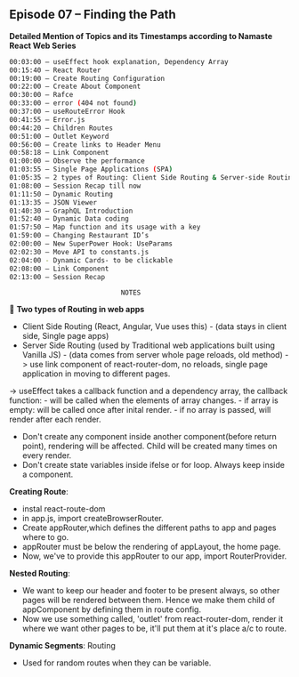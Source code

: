 ## Episode 07 – Finding the Path

**Detailed Mention of Topics and its Timestamps according to Namaste React Web Series**

```sh
00:03:00 – useEffect hook explanation, Dependency Array
00:15:40 – React Router 
00:19:00 – Create Routing Configuration
00:22:00 – Create About Component
00:30:00 – Rafce
00:33:00 – error (404 not found)
00:37:00 – useRouteError Hook
00:41:55 – Error.js
00:44:20 – Children Routes
00:51:00 – Outlet Keyword
00:56:00 – Create links to Header Menu
00:58:18 – Link Component 
01:00:00 – Observe the performance
01:03:55 – Single Page Applications (SPA)
01:05:35 – 2 types of Routing: Client Side Routing & Server-side Routing
01:08:00 – Session Recap till now 
01:11:50 – Dynamic Routing
01:13:35 – JSON Viewer
01:40:30 – GraphQL Introduction
01:52:40 – Dynamic Data coding 
01:57:50 – Map function and its usage with a key 
01:59:00 – Changing Restaurant ID’s
02:00:00 – New SuperPower Hook: UseParams
02:02:30 – Move API to constants.js
02:04:00 - Dynamic Cards- to be clickable
02:08:00 – Link Component
02:13:00 – Session Recap
```
								NOTES

🚀 **Two types of Routing in web apps**
  - Client Side Routing (React, Angular, Vue uses this) - (data stays in client side, Single page apps)
  - Server Side Routing (used by Traditional web applications built using Vanilla JS) - (data comes from server whole page reloads, old method)
  -> use link component of react-router-dom, no reloads, single page application in moving to different pages.

-> useEffect takes a callback function and a dependency array, the callback function:
	- will be called when the elements of array changes.
	- if array is empty: will be called once after inital render.
	- if no array is passed, will render after each render.

- Don't create any component inside another component(before return point), rendering will be affected. Child will be created many times on every render.
- Don't create state variables inside ifelse or for loop. Always keep inside a component.

**Creating Route**:
- instal react-route-dom
- in app.js, import createBrowserRouter.
- Create appRouter,which defines the different paths to app and pages where to go.
- appRouter must be below the rendering of appLayout, the home page.
- Now, we've to provide this appRouter to our app, import RouterProvider.

**Nested Routing**:
- We want to keep our header and footer to be present always, so other pages will be rendered between them. Hence we make them child of appComponent by defining them in route config.
- Now we use something called, 'outlet' from react-router-dom, render it where we want other pages to be, it'll put them at it's place a/c to route.

**Dynamic Segments**: Routing
- Used for random routes when they can be variable.
